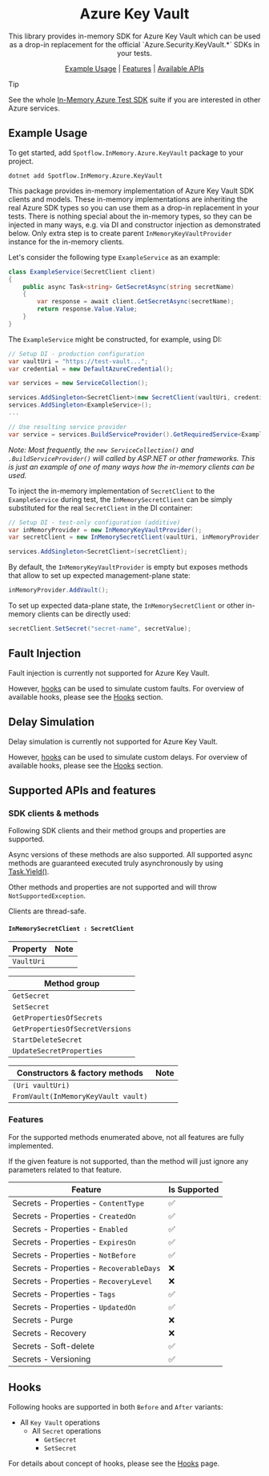 <h1 align="center">Azure Key Vault</h1>

<p align="center">This library provides in-memory SDK for Azure Key Vault which can be used as a drop-in replacement for the official 
`Azure.Security.KeyVault.*` SDKs in your tests.</p>

<p align="center">
    <a href="#example-usage">Example Usage</a> |
    <a href="#features">Features</a> |
    <a href="#available-client-apis">Available APIs</a>
</p>

> [!TIP]
> See the whole [In-Memory Azure Test SDK](../README.md) suite if you are interested in other Azure services.

## Example Usage

To get started, add `Spotflow.InMemory.Azure.KeyVault` package to your project.

```shell
dotnet add Spotflow.InMemory.Azure.KeyVault
```
This package provides in-memory implementation of Azure Key Vault SDK clients and models.
These in-memory implementations are inheriting the real Azure SDK types so you can use them as a drop-in replacement in your tests.
There is nothing special about the in-memory types, so they can be injected in many ways, e.g. via DI and constructor injection as demonstrated below.
Only extra step is to create parent `InMemoryKeyVaultProvider` instance for the in-memory clients.

Let's consider the following type `ExampleService` as an example:

```cs
class ExampleService(SecretClient client)
{
    public async Task<string> GetSecretAsync(string secretName)
    {
        var response = await client.GetSecretAsync(secretName);
        return response.Value.Value;
    }
}
```

The `ExampleService` might be constructed, for example, using DI:

```cs
// Setup DI - production configuration
var vaultUri = "https://test-vault...";
var credential = new DefaultAzureCredential();

var services = new ServiceCollection();

services.AddSingleton<SecretClient>(new SecretClient(vaultUri, credential));
services.AddSingleton<ExampleService>();
...

// Use resulting service provider
var service = services.BuildServiceProvider().GetRequiredService<ExampleService>();
```

*Note:
Most frequently, the `new ServiceCollection()` and `.BuildServiceProvider()` will called by ASP.NET or other frameworks.
This is just an example of one of many ways how the in-memory clients can be used.*


To inject the in-memory implementation of `SecretClient` to the `ExampleService` during test,
the `InMemorySecretClient` can be simply substituted for the real `SecretClient` in the DI container:

```csharp
// Setup DI - test-only configuration (additive)
var inMemoryProvider = new InMemoryKeyVaultProvider();
var secretClient = new InMemorySecretClient(vaultUri, inMemoryProvider);

services.AddSingleton<SecretClient>(secretClient);
```

By default, the `InMemoryKeyVaultProvider` is empty but exposes methods that allow to set up expected management-plane state:

```csharp
inMemoryProvider.AddVault();
```

To set up expected data-plane state, the `InMemorySecretClient` or other in-memory clients can be directly used:

```cs
secretClient.SetSecret("secret-name", secretValue);
```

## Fault Injection

Fault injection is currently not supported for Azure Key Vault.

However, [hooks](hooks.md) can be used to simulate custom faults. For overview of available hooks, please see the [Hooks](#hooks) section.

## Delay Simulation

Delay simulation is currently not supported for Azure Key Vault.

However, [hooks](hooks.md) can be used to simulate custom delays. For overview of available hooks, please see the [Hooks](#hooks) section.

## Supported APIs and features

### SDK clients & methods

Following SDK clients and their method groups and properties are supported.

Async versions of these methods are also supported. All supported async methods are guaranteed executed truly asynchronously by using [Task.Yield()](https://learn.microsoft.com/en-us/dotnet/api/system.threading.tasks.task.yield).

Other methods and properties are not supported and will throw `NotSupportedException`.

Clients are thread-safe.

#### `InMemorySecretClient : SecretClient`

| Property   | Note |
| ---------- | ---- |
| `VaultUri` |      |

| Method group                    |
| ------------------------------- |
| `GetSecret`                     |
| `SetSecret`                     |
| `GetPropertiesOfSecrets`        |
| `GetPropertiesOfSecretVersions` |
| `StartDeleteSecret`             |
| `UpdateSecretProperties`        |

| Constructors & factory methods      | Note |
| ----------------------------------- | ---- |
| `(Uri vaultUri)`                    |      |
| `FromVault(InMemoryKeyVault vault)` |      |

### Features

For the supported methods enumerated above, not all features are fully implemented.

If the given feature is not supported, than the method will just ignore any parameters related to that feature.

| Feature                                  | Is Supported |
| ---------------------------------------- | ------------ |
| Secrets - Properties - `ContentType`     | ✅           |
| Secrets - Properties - `CreatedOn`       | ✅           |
| Secrets - Properties - `Enabled`         | ✅           |
| Secrets - Properties - `ExpiresOn`       | ✅           |
| Secrets - Properties - `NotBefore`       | ✅           |
| Secrets - Properties - `RecoverableDays` | ❌           |
| Secrets - Properties - `RecoveryLevel`   | ❌           |
| Secrets - Properties - `Tags`            | ✅           |
| Secrets - Properties - `UpdatedOn`       | ✅           |
| Secrets - Purge                          | ❌           |
| Secrets - Recovery                       | ❌           |
| Secrets - Soft-delete                    | ✅           |
| Secrets - Versioning                     | ✅           |

## Hooks

Following hooks are supported in both `Before` and `After` variants:

-   All `Key Vault` operations
    -   All `Secret` operations
        -   `GetSecret`
        -   `SetSecret`

For details about concept of hooks, please see the [Hooks](./hooks.md) page.

